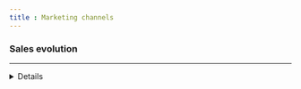 ```yaml
---
title : Marketing channels
---
```


### Sales evolution
<Dropdown data={categories} name=category value=category>
    <DropdownOption value="%" valueLabel="All Categories"/>
</Dropdown>

<Dropdown data={years} name=year value=year>
    <DropdownOption value="%" valueLabel="All Years"/>
</Dropdown>

<Dropdown data={channels} name=channel value=channel>
    <DropdownOption value="%" valueLabel="All Channels"/>
</Dropdown>

<BarChart 
    data={sales}
    x=order_month
    y=sales
    series=channel
/>






<hr/>
<Details title='Queries'>

```sql channels_data
SELECT 
category,
state,
channel,
channel_month,
order_month,
sum(sales) sales
FROM needful_things.orders
GROUP BY ALL
```

```sql channels
SELECT DISTINCT(channel)
FROM ${channels_data}
```

```sql categories
SELECT DISTINCT(category)
FROM ${channels_data}
```

```sql states
SELECT DISTINCT(state)
FROM ${channels_data}
```

```sql years
SELECT DISTINCT(CAST( EXTRACT('year' FROM order_month) AS VARCHAR) ) AS year
FROM ${channels_data}
```

```sql sales
SELECT 
    order_month,
    sum(sales) as sales,
    category,
    channel
FROM ${channels_data}
WHERE category like '${inputs.category.value}'
 AND date_part('year', order_month) like '${inputs.year.value}'
 AND channel like '${inputs.channel.value}'
GROUP BY ALL
ORDER BY sales DESC
```


</Details>

